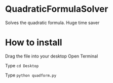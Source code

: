 # QuadraticFormulaSolver
Solves the quadratic formula. Huge time saver
# How to install
Drag the file into your desktop
Open Terminal

Type `cd Desktop`

Type `python quadform.py`
